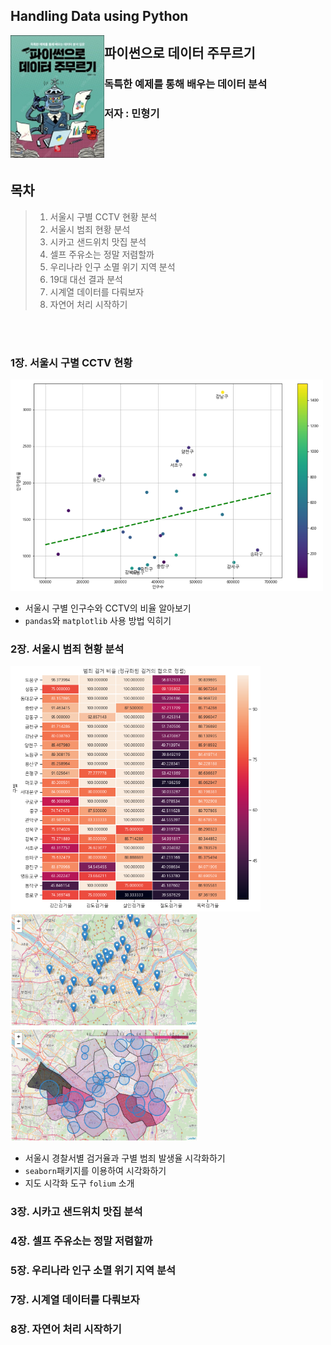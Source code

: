 ## Handling Data using Python
<img align="left" src="image/book.jpg" width="150"/>    
  
## 파이썬으로 데이터 주무르기 
### 독특한 예제를 통해 배우는 데이터 분석 
### 저자 : 민형기  

</br>
</br>
</br>

## 목차
> 1. 서울시 구별 CCTV 현황 분석
> 2. 서울시 범죄 현황 분석
> 3. 시카고 샌드위치 맛집 분석
> 4. 셀프 주유소는 정말 저렴할까
> 5. 우리나라 인구 소멸 위기 지역 분석
> 6. 19대 대선 결과 분석
> 7. 시계열 데이터를 다뤄보자
> 8. 자연어 처리 시작하기

</br>
</br>

### 1장. 서울시 구별 CCTV 현황 
<img src="image/chap1.PNG" width="500"/>  

* 서울시 구별 인구수와 CCTV의 비율 알아보기
* `pandas`와 `matplotlib` 사용 방법 익히기

### 2장. 서울시 범죄 현황 분석 
<img src="image/chap2-1.png" width="400"/>  
<img src="image/chap2-2.PNG" width="300" /> <img src="image/chap2-3.PNG" width="300"/>

* 서울시 경찰서별 검거율과 구별 범죄 발생율 시각화하기
* `seaborn`패키지를 이용하여 시각화하기
* 지도 시각화 도구 `folium` 소개

### 3장. 시카고 샌드위치 맛집 분석
### 4장. 셀프 주유소는 정말 저렴할까
### 5장. 우리나라 인구 소멸 위기 지역 분석
### 7장. 시계열 데이터를 다뤄보자
### 8장. 자연어 처리 시작하기




